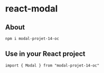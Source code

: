 # react-modal
 
 ## About
 
```
npm i modal-projet-14-oc
```
 
 ## Use in your React project
 
 ```
import { Modal } from "modal-projet-14-oc"
```
